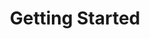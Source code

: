 ---
title: "Getting Started"
linkTitle: "Getting Started"
weight: 1
description: >-
  Akash means “open space” or “sky” in ancient Sanskrit. The sky is where the clouds meet.
---